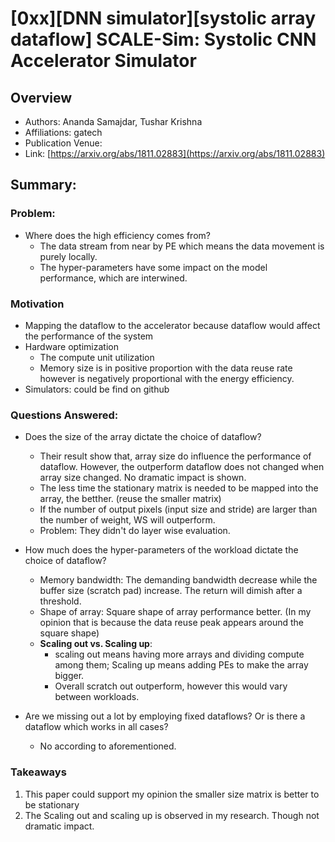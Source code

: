 # [0xx][DNN simulator][systolic array dataflow] SCALE-Sim: Systolic CNN Accelerator Simulator
## Overview
* Authors: Ananda Samajdar, Tushar Krishna
* Affiliations: gatech
* Publication Venue: 
* Link: [https://arxiv.org/abs/1811.02883](https://arxiv.org/abs/1811.02883)
## Summary: 
### Problem:
- Where does the high efficiency comes from?
  - The data stream from near by PE which means the data movement is purely locally.
  - The hyper-parameters have some impact on the model performance, which are interwined.
### Motivation
- Mapping the dataflow to the accelerator because dataflow would affect the performance of the system
- Hardware optimization
  - The compute unit utilization
  - Memory size is in positive proportion with the data reuse rate however is negatively proportional with the energy efficiency.
- Simulators: could be find on github
### Questions Answered: 
- Does the size of the array dictate the choice of dataflow?
  - Their result show that, array size do influence the performance of dataflow. However, the outperform dataflow does not changed when array size changed. No dramatic impact is shown.
  - The less time the stationary matrix is needed to be mapped into the array, the betther. (reuse the smaller matrix)
  - If the number of output pixels (input size and stride) are larger than the number of weight, WS will outperform.
  - Problem: They didn't do layer wise evaluation.

- How much does the hyper-parameters of the workload dictate the choice of dataflow?
  - Memory bandwidth: The demanding bandwidth decrease while the buffer size (scratch pad) increase. The return will dimish after a threshold.
  - Shape of array: Square shape of array performance better. (In my opinion that is because the data reuse peak appears around the square shape)
  - **Scaling out vs. Scaling up**: 
    - scaling out means having more arrays and dividing compute among them; Scaling up means adding PEs to make the array bigger.
    - Overall scratch out outperform, however this would vary between workloads.

- Are we missing out a lot by employing fixed dataflows? Or is there a dataflow which works in all cases?
    - No according to aforementioned.
### Takeaways
1. This paper could support my opinion the smaller size matrix is better to be stationary
2. The Scaling out and scaling up is observed in my research. Though not dramatic impact.
